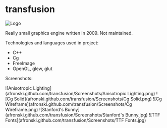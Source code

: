 # transfusion #

![Logo](afronski.github.com/transfusion/doc/img/Icon.png)

Really small graphics engine written in 2009. Not maintained.

Technologies and languages used in project:

- C++
- Cg
- FreeImage
- OpenGL, glew, glut

Screenshots:

![Anisotropic Lighting](afronski.github.com/transfusion/Screenshots/Anisotropic Lighting.png)
![Cg Solid](afronski.github.com/transfusion/Screenshots/Cg Solid.png)
![Cg Wireframe](afronski.github.com/transfusion/Screenshots/Cg Wireframe.png)
![Stanford's Bunny](afronski.github.com/transfusion/Screenshots/Stanford's Bunny.jpg)
![TTF Fonts](afronski.github.com/transfusion/Screenshots/TTF Fonts.jpg)

